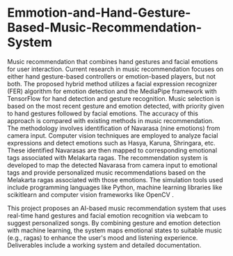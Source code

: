 # Emmotion-and-Hand-Gesture-Based-Music-Recommendation-System
Music recommendation that combines hand gestures and facial emotions for user interaction. Current
 research in music recommendation focuses on either hand gesture-based controllers or emotion-based
 players, but not both. The proposed hybrid method utilizes a facial expression recognizer (FER) algorithm
 for emotion detection and the MediaPipe framework with TensorFlow for hand detection and gesture
 recognition. Music selection is based on the most recent gesture and emotion detected, with priority given
 to hand gestures followed by facial emotions. The accuracy of this approach is compared with existing
 methods in music recommendation.
 The methodology involves identification of Navarasa (nine emotions) from camera input. Computer vision
 techniques are employed to analyze facial expressions and detect emotions such as Hasya, Karuna,
 Shringara, etc. These identified Navarasas are then mapped to corresponding emotional tags associated
 with Melakarta ragas. The recommendation system is developed to map the detected Navarasa from
 camera input to emotional tags and provide personalized music recommendations based on the Melakarta
 ragas associated with those emotions. The simulation tools used include programming languages like
 Python, machine learning libraries like scikitlearn and computer vision frameworks like OpenCV .

 This project proposes an AI-based music recommendation system that uses real-time hand gestures and facial emotion recognition via webcam to suggest personalized songs. By combining gesture and emotion detection with machine learning, the system maps emotional states to suitable music (e.g., ragas) to enhance the user's mood and listening experience. Deliverables include a working system and detailed documentation.


